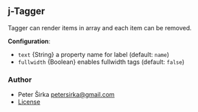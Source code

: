 ## j-Tagger

Tagger can render items in array and each item can be removed.

__Configuration__:

- `text` {String} a property name for label (default: `name`)
- `fullwidth` {Boolean} enables fullwidth tags (default: `false`)

### Author

- Peter Širka <petersirka@gmail.com>
- [License](https://www.totaljs.com/license/)